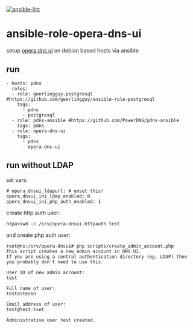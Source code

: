 [![ansible-lint](https://github.com/Rosa-Luxemburgstiftung-Berlin/ansible-role-opera-dns-ui/actions/workflows/lint.yml/badge.svg)](https://github.com/Rosa-Luxemburgstiftung-Berlin/ansible-role-opera-dns-ui/actions/workflows/lint.yml)

# ansible-role-opera-dns-ui
setup [opera dns ui](https://github.com/operasoftware/dns-ui) on debian based hosts via ansible

## run

```
- hosts: pdns
  roles:
  - role: geerlingguy.postgresql #https://github.com/geerlingguy/ansible-role-postgresql
    tags:
      - pdns
      - postgresql
  - role: pdns-ansible #https://github.com/PowerDNS/pdns-ansible
    tags: pdns
  - role: opera-dns-ui
    tags:
      - pdns
      - opera-dns-ui

```

## run without LDAP
set vars:
```
# opera_dnsui_ldapurl: # unset this!
opera_dnsui_ini_ldap_enabled: 0
opera_dnsui_ini_php_auth_enabled: 1
```

create http auth user:
```
htpasswd -c /srv/opera-dnsui.httpauth test
```
and create php auth user:
```
root@ns:/srv/opera-dnsui# php scripts/create_admin_account.php
This script creates a new admin account in DNS UI.
If you are using a central authentication directory (eg. LDAP) then
you probably don't need to use this.

User ID of new admin account:
test

Full name of user:
testosteron

Email address of user:
test@test.tset

Administrative user test created.
```
